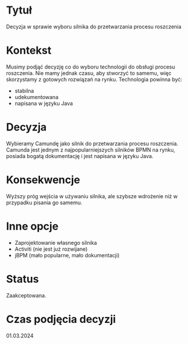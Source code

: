 # Tytuł
Decyzja w sprawie wyboru silnika do przetwarzania procesu roszczenia

# Kontekst
Musimy podjąć decyzję co do wyboru technologii do obsługi procesu roszczenia. 
Nie mamy jednak czasu, aby stworzyć to samemu, więc skorzystamy z gotowych rozwiązań na rynku.
Technologia powinna być:
- stabilna
- udekumentowana
- napisana w języku Java

# Decyzja
Wybieramy Camundę jako silnik do przetwarzania procesu roszczenia.
Camunda jest jednym z najpopularniejszych silników BPMN na rynku, posiada bogatą dokumentację i jest napisana w języku Java.

# Konsekwencje
Wyższy próg wejścia w używaniu silnika, ale szybsze wdrożenie niż w przypadku pisania go samemu.

# Inne opcje
- Zaprojektowanie własnego silnika
- Activiti (nie jest już rozwijane)
- jBPM (mało popularne, mało dokumentacji)

# Status
Zaakceptowana.

# Czas podjęcia decyzji
01.03.2024